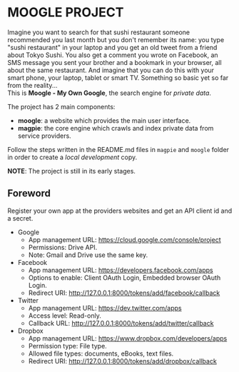 MOOGLE PROJECT
==============

Imagine you want to search for that sushi restaurant someone recommended you last month but you don't remember its name: you type "sushi restaurant" in your laptop and you get an old tweet from a friend about
Tokyo Sushi. You also get a comment you wrote on Facebook, an SMS message you sent your brother
and a bookmark in your browser, all about the same restaurant. And imagine that you can do this
with your smart phone, your laptop, tablet or smart TV. Something so basic yet so far from
the reality...  
This is **Moogle - My Own Google**, the search engine for *private data*.

The project has 2 main components:

- **moogle**: a website which provides the main user interface.
- **magpie**: the core engine which crawls and index private data from service providers.

Follow the steps written in the README.md files in `magpie` and `moogle` folder in order to
create a *local development* copy.

**NOTE**: The project is still in its early stages.


Foreword
--------
Register your own app at the providers websites and get an API client id and a secret.

- Google
    - App management URL: https://cloud.google.com/console/project
    - Permissions: Drive API.
    - Note: Gmail and Drive use the same key.
- Facebook
    - App management URL: https://developers.facebook.com/apps
    - Options to enable: Client OAuth Login, Embedded browser OAuth Login.
    - Redirect URI: http://127.0.0.1:8000/tokens/add/facebook/callback
- Twitter
    - App management URL: https://dev.twitter.com/apps
    - Access level: Read-only.
    - Callback URL: http://127.0.0.1:8000/tokens/add/twitter/callback
- Dropbox
    - App management URL: https://www.dropbox.com/developers/apps
    - Permission type: File type.
    - Allowed file types: documents, eBooks, text files.
    - Redirect URI: http://127.0.0.1:8000/tokens/add/dropbox/callback
